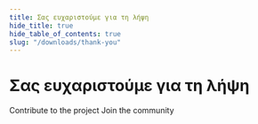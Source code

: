 ```yaml
---
title: Σας ευχαριστούμε για τη λήψη
hide_title: true
hide_table_of_contents: true
slug: "/downloads/thank-you"
---
```


<div className="text-center margin-top--xl">

# Σας ευχαριστούμε για τη λήψη

<div className="row margin-bottom--lg padding--sm flex-center">
<Link className="button button--outline button--warning button--lg margin--sm" href="/contributing">
  Contribute to the project
</Link>
<Link className="button button--outline button--info button--lg margin--sm" href="https://linwood.dev/matrix">
  Join the community
</Link>

</div>

</div>
